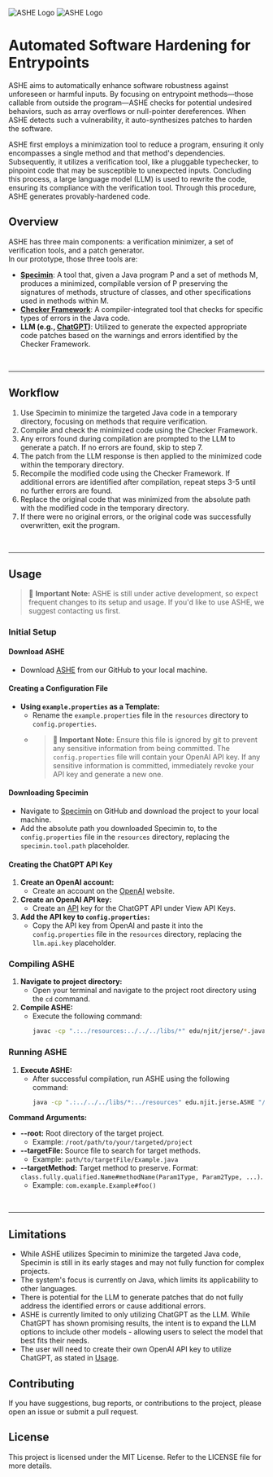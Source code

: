 ![ASHE Logo](https://i.ibb.co/415pDMQ/ASHE-Logo-Dark-BG.png#gh-dark-mode-only)
![ASHE Logo](https://i.ibb.co/YZdDbzX/ASHE-Logo-Light-BG.png#gh-light-mode-only)

# Automated Software Hardening for Entrypoints

ASHE aims to automatically enhance software robustness against unforeseen or harmful inputs. By focusing on entrypoint 
methods—those callable from outside the program—ASHE checks for potential undesired behaviors, such as array overflows 
or null-pointer dereferences. When ASHE detects such a vulnerability, it auto-synthesizes patches to harden the 
software.

ASHE first employs a minimization tool to reduce a program, ensuring it only encompasses a 
single method and that method's dependencies. Subsequently, it utilizes a verification tool, like a pluggable 
typechecker, to pinpoint code that may be susceptible to unexpected inputs. Concluding this process, a large language 
model (LLM) is used to rewrite the code, ensuring its compliance with the verification tool. Through this 
procedure, ASHE generates provably-hardened code.

## Overview

ASHE has three main components: a verification minimizer, a set of verification tools, and a patch generator.  
In our prototype, those three tools are:

- **[Specimin](https://github.com/kelloggm/specimin)**: A tool that, given a Java program P and a set of methods M, 
produces a minimized, compilable version of P preserving the signatures of methods, structure of classes, and other 
specifications used in methods within M.
- **[Checker Framework](https://checkerframework.org/)**: A compiler-integrated tool that checks for specific types of 
errors in the Java code.
- **LLM (e.g., [ChatGPT](https://platform.openai.com/docs/introduction))**: Utilized to generate the expected 
appropriate code patches based on the warnings and errors identified by the Checker Framework.

<br/>

---

## Workflow

1. Use Specimin to minimize the targeted Java code in a temporary directory, focusing on methods that require 
verification.
2. Compile and check the minimized code using the Checker Framework.
3. Any errors found during compilation are prompted to the LLM to generate a patch. If no errors are found, skip
to step 7.
4. The patch from the LLM response is then applied to the minimized code within the temporary directory.
5. Recompile the modified code using the Checker Framework. If additional errors are identified after compilation, 
repeat steps 3-5 until no further errors are found.
6. Replace the original code that was minimized from the absolute path with the modified code in the temporary 
directory.
7. If there were no original errors, or the original code was successfully overwritten, exit the program.

<br/>

---

## Usage

> 🔴 **Important Note:** ASHE is still under active development, so expect frequent changes to its setup and usage. 
If you'd like to use ASHE, we suggest contacting us first.

### Initial Setup

#### Download ASHE
- Download [ASHE](https://github.com/jonathan-m-phillips/ASHE_Automated-Software-Hardening-for-Entrypoints) from 
our GitHub to your local machine.

#### Creating a Configuration File
- **Using `example.properties` as a Template:**
    - Rename the `example.properties` file in the `resources` directory to `config.properties`.
    - > 🔴 **Important Note:** Ensure this file is ignored by git to prevent any sensitive information from being 
    committed. The `config.properties` file will contain your OpenAI API key. If any sensitive information is 
    committed, immediately revoke your API key and generate a new one.

#### Downloading Specimin
- Navigate to [Specimin](https://github.com/kelloggm/specimin) on GitHub and download the project to your local
machine.
- Add the absolute path you downloaded Specimin to, to the `config.properties` file in the `resources` directory, 
replacing the `specimin.tool.path` placeholder.

#### Creating the ChatGPT API Key
1. **Create an OpenAI account:**
    - Create an account on the [OpenAI](https://platform.openai.com) website.
2. **Create an OpenAI API key:** 
    - Create an [API](https://platform.openai.com/account/api-keys) key for the ChatGPT API under View API Keys.
3. **Add the API key to `config.properties`:** 
    - Copy the API key from OpenAI and paste it into the `config.properties` file in the `resources` directory,
   replacing the `llm.api.key` placeholder.

### Compiling ASHE

1. **Navigate to project directory:**
    - Open your terminal and navigate to the project root directory using the `cd` command.
2. **Compile ASHE:**
    - Execute the following command:
      ```bash
      javac -cp ".:../resources:../../../libs/*" edu/njit/jerse/*.java
      ```

### Running ASHE

1. **Execute ASHE:**
    - After successful compilation, run ASHE using the following command:
      ```bash
      java -cp ".:../../../libs/*:../resources" edu.njit.jerse.ASHE "/root/path/to/your/targeted/project" "path/to/targetFile/Example.java" "com.example.Example#foo()"
      ```

**Command Arguments:**
- **--root:** Root directory of the target project.
    - Example: `/root/path/to/your/targeted/project`
- **--targetFile:** Source file to search for target methods.
    - Example: `path/to/targetFile/Example.java`
- **--targetMethod:** Target method to preserve. Format: 
`class.fully.qualified.Name#methodName(Param1Type, Param2Type, ...)`.
    - Example: `com.example.Example#foo()`

<br/>

---

## Limitations

- While ASHE utilizes Specimin to minimize the targeted Java code, Specimin is still in its early stages and may not 
fully function for complex projects.
- The system's focus is currently on Java, which limits its applicability to other languages.
- There is potential for the LLM to generate patches that do not fully address the identified errors or cause 
additional errors.
- ASHE is currently limited to only utilizing ChatGPT as the LLM. While ChatGPT has shown promising results, the intent 
is to expand the LLM options to include other models - allowing users to select the model that best fits their needs.
- The user will need to create their own OpenAI API key to utilize ChatGPT, as stated in [Usage](#usage).

## Contributing

If you have suggestions, bug reports, or contributions to the project, please open an issue or submit a pull request.

## License

This project is licensed under the MIT License. Refer to the LICENSE file for more details.

<br>